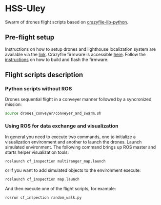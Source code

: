 # HSS-Uley
Swarm of drones flight scripts based on [crazyflie-lib-python](https://github.com/bitcraze/crazyflie-lib-python).

## Pre-flight setup
Instructions on how to setup drones and lighthouse localization system are available via the [link](https://docs.google.com/document/d/1FPMGKbiM-bM_8lxtKZ4foJDvCfnwSi7CRuANoXPdRxE/edit?usp=sharing).
Crazyflie firmware is accessible [here](https://drive.google.com/file/d/1wb32-55Z5RYd08ETg4leyU9her5YEeub/view?usp=sharing). Follow the [instructions](https://github.com/bitcraze/crazyflie-firmware) on how to build and flash the firmware.

## Flight scripts description

### Python scripts without ROS
Drones sequential flight in a conveyer manner followed by a syncronized mission:
```bash
source drones_conveyer/conveyer_and_swarm.sh 
```

### Using ROS for data exchange and visualization
In general you need to execute two commands, one to initialize a visualization environment and another to launch the drones.
Launch simulated environment. The following command brings up ROS master and starts helper visualization tools:
```bash
roslaunch cf_inspection multiranger_map.launch
```
or if you want to add simulated objects to the environment execute:
```bash
roslaunch cf_inspection map.launch
```
And then execute one of the flight scripts, for example:
```bash
rosrun cf_inspection random_walk.py
```
